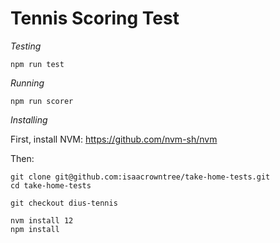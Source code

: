 # Tennis Scoring Test

*Testing*

`npm run test`

*Running*

`npm run scorer`

*Installing*

First, install NVM: https://github.com/nvm-sh/nvm

Then:

```
git clone git@github.com:isaacrowntree/take-home-tests.git
cd take-home-tests

git checkout dius-tennis

nvm install 12
npm install
```
